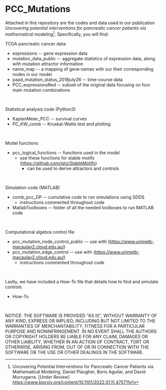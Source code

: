 # PCC_Mutations

Attached in this repository are the codes and data used in our publication *Uncovering potential interventions for pancreatic cancer patients via mathematical modeling*[^1]. Specifically, you will find:

TCGA pancreatic cancer data: 
- expressions -- gene expression data
- mutation_data_public -- aggregate statistics of expression data, along with mutation attractor information
- name_map -- a mapping of gene names with our their corresponding nodes in our model
- paad_mutation_status_2018july26 -- time-course data
- PCC_expressionsRed -- subset of the original data focusing on four main mutation combinations

<br />

Statistical analysis code (Python3)
- KaplanMeier_PCC -- survival curves
- PC_KW_comb -- Kruskal-Wallis test and plotting 

<br />

Model functions
- pcc_logical_functions -- functions used in the model
  - use these functions for stable motifs (https://github.com/jgtz/StableMotifs)
    - can be used to derive attractors and controls

<br />

Simulation code (MATLAB)
- comb_pcc_DP -- cumulative code to run simulations using SDDS
    - instructions commented throughout code
- MatlabToolboxes -- folder of all the needed toolboxes to run MATLAB code

<br />

Computational algebra control file
- pcc_mutation_node_control_public -- use with (https://www.unimelb-macaulay2.cloud.edu.au/)
- pcc_mutation_edge_control -- use with (https://www.unimelb-macaulay2.cloud.edu.au/)
  - instructions commented throughout code

<br />

Lastly, we have included a *How-To* file that details how to find and simulate controls
- How-To

<br />

NOTICE: THE SOFTWARE IS PROVIDED "AS IS", WITHOUT WARRANTY OF ANY KIND, EXPRESS OR IMPLIED, INCLUDING BUT NOT LIMITED TO THE WARRANTIES OF MERCHANTABILITY, FITNESS FOR A PARTICULAR PURPOSE AND NONINFRINGEMENT. IN NO EVENT SHALL THE AUTHORS OR COPYRIGHT HOLDERS BE LIABLE FOR ANY CLAIM, DAMAGES OR OTHER LIABILITY, WHETHER IN AN ACTION OF CONTRACT, TORT OR OTHERWISE, ARISING FROM, OUT OF OR IN CONNECTION WITH THE SOFTWARE OR THE USE OR OTHER DEALINGS IN THE SOFTWARE.


[^1]:  Uncovering Potential Interventions for Pancreatic Cancer Patients via Mathematical Modeling. Daniel Plaugher, Boris Aguilar, and David Murrugarra. [*Under Review*] https://www.biorxiv.org/content/10.1101/2022.01.11.475711v1 
